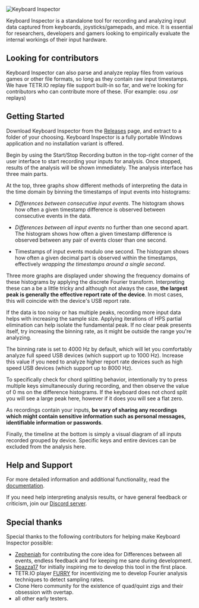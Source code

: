 
![Keyboard Inspector](https://github.com/mat1jaczyyy/Keyboard-Inspector/assets/13300194/d9647439-2e20-4c43-9158-3a251cae4a40)

Keyboard Inspector is a standalone tool for recording and analyzing input data captured from keyboards, joysticks/gamepads, and mice. It is essential for researchers, developers and gamers looking to empirically evaluate the internal workings of their input hardware.

## Looking for contributors

Keyboard Inspector can also parse and analyze replay files from various games or other file formats, so long as they contain raw input timestamps. We have TETR.IO replay file support built-in so far, and we're looking for contributors who can contribute more of these. (For example: osu .osr replays)

## Getting Started

Download Keyboard Inspector from the [Releases](https://github.com/mat1jaczyyy/Keyboard-Inspector/releases) page, and extract to a folder of your choosing. Keyboard Inspector is a fully portable Windows application and no installation variant is offered.

Begin by using the Start/Stop Recording button in the top-right corner of the user interface to start recording your inputs for analysis. Once stopped, results of the analysis will be shown immediately. The analysis interface has three main parts. 

At the top, three graphs show different methods of interpreting the data in the time domain by binning the timestamps of input events into histograms:

- *Differences between consecutive input events*. The histogram shows how often a given timestamp difference is observed between consecutive events in the data.

- *Differences between all input events* no further than one second apart. The histogram shows how often a given timestamp difference is observed between any pair of events closer than one second.

- Timestamps of input events modulo one second. The histogram shows how often a given decimal part is observed within the timestamps, effectively *wrapping the timestamps around a single second*.

Three more graphs are displayed under showing the frequency domains of these histograms by applying the discrete Fourier transform. Interpreting these can a be a little tricky and although not always the case, **the largest peak is generally the effective report rate of the device**. In most cases, this will coincide with the device's USB report rate.

If the data is too noisy or has multiple peaks, recording more input data helps with increasing the sample size. Applying iterations of HPS partial elimination can help isolate the fundamental peak. If no clear peak presents itself, try increasing the binning rate, as it might be outside the range you're analyzing. 

The binning rate is set to 4000 Hz by default, which will let you comfortably analyze full speed USB devices (which support up to 1000 Hz). Increase this value if you need to analyze higher report rate devices such as high speed USB devices (which support up to 8000 Hz).

To specifically check for chord splitting behavior, intentionally try to press multiple keys simultaneously during recording, and then observe the value of 0 ms on the difference histograms. If the keyboard does not chord split you will see a large peak here, however if it does you will see a flat zero.

As recordings contain your inputs, **be vary of sharing any recordings which might contain sensitive information such as personal messages, identifiable information or passwords**.

Finally, the timeline at the bottom is simply a visual diagram of all inputs recorded grouped by device. Specific keys and entire devices can be excluded from the analysis here.

## Help and Support

For more detailed information and additional functionality, read the [documentation](/DOCUMENTATION.md).

If you need help interpreting analysis results, or have general feedback or criticism, join our [Discord server](https://discord.gg/kX4cJQH5Zn).

## Special thanks

Special thanks to the following contributors for helping make Keyboard Inspector possible:
- [Zepheniah](https://github.com/Zepheniahh) for contributing the core idea for Differences between all events, endless feedback and for keeping me sane during development.
- [Spazza17](https://www.youtube.com/channel/UC4JEl2dMSkFUCXnYvh1lIzw) for initially inspiring me to develop this tool in the first place.
- TETR.IO player [FURRY](https://docs.google.com/document/d/1bfQFBUv85jFLSLyiyCotMBU19xeUtQb3wUEas7Zfq_Y/edit?usp=sharing) for incentivizing me to develop Fourier analysis techniques to detect sampling rates.
- Clone Hero community for the existence of quad/quint zigs and their obsession with overtap.
- all other early testers.
